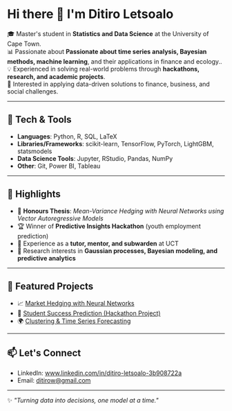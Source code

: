 # Hi there 👋 I'm Ditiro Letsoalo  

🎓 Master's student in **Statistics and Data Science** at the University of Cape Town.  
📊 Passionate about **Passionate about time series analysis, Bayesian methods, machine learning**, and their applications in finance and ecology..  
💡 Experienced in solving real-world problems through **hackathons, research, and academic projects**.  
🚀 Interested in applying data-driven solutions to finance, business, and social challenges.  

---

## 🔧 Tech & Tools
- **Languages**: Python, R, SQL, LaTeX  
- **Libraries/Frameworks**: scikit-learn, TensorFlow, PyTorch, LightGBM, statsmodels  
- **Data Science Tools**: Jupyter, RStudio, Pandas, NumPy  
- **Other**: Git, Power BI, Tableau  

---

## 📌 Highlights
- 🧾 **Honours Thesis**: *Mean-Variance Hedging with Neural Networks using Vector Autoregressive Models*  
- 🏆 Winner of **Predictive Insights Hackathon** (youth employment prediction)  
- 💼 Experience as a **tutor, mentor, and subwarden** at UCT  
- 🔬 Research interests in **Gaussian processes, Bayesian modeling, and predictive analytics**  

---

## 📂 Featured Projects
- 📈 [Market Hedging with Neural Networks](#)  
- 🤖 [Student Success Prediction (Hackathon Project)](#)  
- 🌍 [Clustering & Time Series Forecasting](#)  

---

## 📫 Let's Connect
- LinkedIn: www.linkedin.com/in/ditiro-letsoalo-3b908722a   
- Email: ditirow@gmail.com

---

✨ *"Turning data into decisions, one model at a time."*
